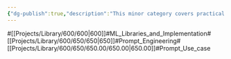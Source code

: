 ```yaml
---
{"dg-publish":true,"description":"This minor category covers practical use case for prompt engineering.","permalink":"/projects/library/600/650/650-00/650-00/","dgPassFrontmatter":true,"noteIcon":"0","created":"2024-04-16T09:43:00.875+09:00","updated":"2024-06-20T03:29:31.990+09:00"}
---
```


#[[Projects/Library/600/600\|600]]#ML_Libraries_and_Implementation#[[Projects/Library/600/650/650\|650]]#Prompt_Engineering#[[Projects/Library/600/650/650.00/650.00\|650.00]]#Prompt_Use_case